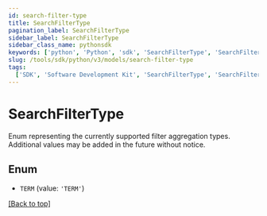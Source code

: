 ```yaml
---
id: search-filter-type
title: SearchFilterType
pagination_label: SearchFilterType
sidebar_label: SearchFilterType
sidebar_class_name: pythonsdk
keywords: ['python', 'Python', 'sdk', 'SearchFilterType', 'SearchFilterType']
slug: /tools/sdk/python/v3/models/search-filter-type
tags:
  ['SDK', 'Software Development Kit', 'SearchFilterType', 'SearchFilterType']
---
```


# SearchFilterType

Enum representing the currently supported filter aggregation types. Additional values may be added in the future without notice.

## Enum

- `TERM` (value: `'TERM'`)

[[Back to top]](#)

